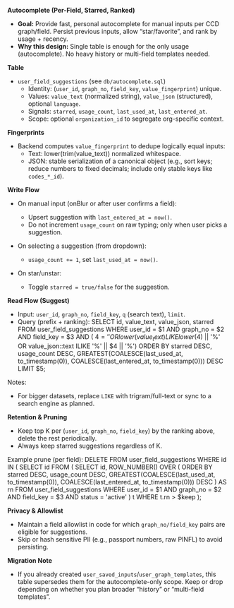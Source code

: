 **Autocomplete (Per-Field, Starred, Ranked)**

- **Goal:** Provide fast, personal autocomplete for manual inputs per CCD graph/field. Persist previous inputs, allow “star/favorite”, and rank by usage + recency.
- **Why this design:** Single table is enough for the only usage (autocomplete). No heavy history or multi-field templates needed.

**Table**

- `user_field_suggestions` (see `db/autocomplete.sql`)
  - Identity: (`user_id`, `graph_no`, `field_key`, `value_fingerprint`) unique.
  - Values: `value_text` (normalized string), `value_json` (structured), optional `language`.
  - Signals: `starred`, `usage_count`, `last_used_at`, `last_entered_at`.
  - Scope: optional `organization_id` to segregate org-specific context.

**Fingerprints**

- Backend computes `value_fingerprint` to dedupe logically equal inputs:
  - Text: lower(trim(value_text)) normalized whitespace.
  - JSON: stable serialization of a canonical object (e.g., sort keys; reduce numbers to fixed decimals; include only stable keys like `codes_*_id`).

**Write Flow**

- On manual input (onBlur or after user confirms a field):
  - Upsert suggestion with `last_entered_at = now()`.
  - Do not increment `usage_count` on raw typing; only when user picks a suggestion.

- On selecting a suggestion (from dropdown):
  - `usage_count += 1`, set `last_used_at = now()`.

- On star/unstar:
  - Toggle `starred = true/false` for the suggestion.

**Read Flow (Suggest)**

- Input: `user_id`, `graph_no`, `field_key`, `q` (search text), `limit`.
- Query (prefix + ranking):
  SELECT id, value_text, value_json, starred
  FROM user_field_suggestions
  WHERE user_id = $1
    AND graph_no = $2
    AND field_key = $3
    AND ( $4 = ''
          OR lower(value_text) LIKE lower($4) || '%'
          OR value_json::text ILIKE '%' || $4 || '%')
  ORDER BY starred DESC,
           usage_count DESC,
           GREATEST(COALESCE(last_used_at, to_timestamp(0)),
                    COALESCE(last_entered_at, to_timestamp(0))) DESC
  LIMIT $5;

Notes:
- For bigger datasets, replace `LIKE` with trigram/full-text or sync to a search engine as planned.

**Retention & Pruning**

- Keep top K per (`user_id`, `graph_no`, `field_key`) by the ranking above, delete the rest periodically.
- Always keep starred suggestions regardless of K.

Example prune (per field):
  DELETE FROM user_field_suggestions
  WHERE id IN (
    SELECT id FROM (
      SELECT id,
             ROW_NUMBER() OVER (
               ORDER BY starred DESC,
                        usage_count DESC,
                        GREATEST(COALESCE(last_used_at, to_timestamp(0)),
                                 COALESCE(last_entered_at, to_timestamp(0))) DESC
             ) AS rn
      FROM user_field_suggestions
      WHERE user_id = $1 AND graph_no = $2 AND field_key = $3 AND status = 'active'
    ) t
    WHERE t.rn > $keep
  );

**Privacy & Allowlist**

- Maintain a field allowlist in code for which `graph_no/field_key` pairs are eligible for suggestions.
- Skip or hash sensitive PII (e.g., passport numbers, raw PINFL) to avoid persisting.

**Migration Note**

- If you already created `user_saved_inputs`/`user_graph_templates`, this table supersedes them for the autocomplete-only scope. Keep or drop depending on whether you plan broader “history” or “multi-field templates”.

